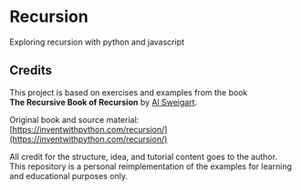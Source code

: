 # Recursion
Exploring recursion with python and javascript

## Credits

This project is based on exercises and examples from the book  
**The Recursive Book of Recursion** by [Al Sweigart](https://www.al-sweigart.com/).

Original book and source material: [https://inventwithpython.com/recursion/](https://inventwithpython.com/recursion/)

All credit for the structure, idea, and tutorial content goes to the author.  
This repository is a personal reimplementation of the examples for learning and educational purposes only.
